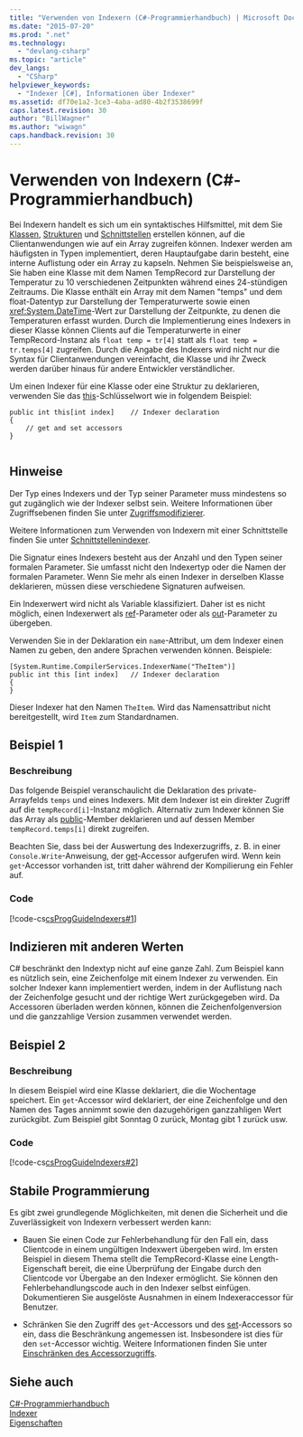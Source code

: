 ```yaml
---
title: "Verwenden von Indexern (C#-Programmierhandbuch) | Microsoft Docs"
ms.date: "2015-07-20"
ms.prod: ".net"
ms.technology: 
  - "devlang-csharp"
ms.topic: "article"
dev_langs: 
  - "CSharp"
helpviewer_keywords: 
  - "Indexer [C#], Informationen über Indexer"
ms.assetid: df70e1a2-3ce3-4aba-ad80-4b2f3538699f
caps.latest.revision: 30
author: "BillWagner"
ms.author: "wiwagn"
caps.handback.revision: 30
---
```

# Verwenden von Indexern (C#-Programmierhandbuch)
Bei Indexern handelt es sich um ein syntaktisches Hilfsmittel, mit dem Sie [Klassen](../../../csharp/language-reference/keywords/class.md), [Strukturen](../../../csharp/language-reference/keywords/struct.md) und [Schnittstellen](../../../csharp/language-reference/keywords/interface.md) erstellen können, auf die Clientanwendungen wie auf ein Array zugreifen können.  Indexer werden am häufigsten in Typen implementiert, deren Hauptaufgabe darin besteht, eine interne Auflistung oder ein Array zu kapseln.  Nehmen Sie beispielsweise an, Sie haben eine Klasse mit dem Namen TempRecord zur Darstellung der Temperatur zu 10 verschiedenen Zeitpunkten während eines 24\-stündigen Zeitraums.  Die Klasse enthält ein Array mit dem Namen "temps" und dem float\-Datentyp zur Darstellung der Temperaturwerte sowie einen <xref:System.DateTime>\-Wert zur Darstellung der Zeitpunkte, zu denen die Temperaturen erfasst wurden.  Durch die Implementierung eines Indexers in dieser Klasse können Clients auf die Temperaturwerte in einer TempRecord\-Instanz als `float temp = tr[4]` statt als `float temp = tr.temps[4]` zugreifen.  Durch die Angabe des Indexers wird nicht nur die Syntax für Clientanwendungen vereinfacht, die Klasse und ihr Zweck werden darüber hinaus für andere Entwickler verständlicher.  
  
 Um einen Indexer für eine Klasse oder eine Struktur zu deklarieren, verwenden Sie das [this](../../../csharp/language-reference/keywords/this.md)\-Schlüsselwort wie in folgendem Beispiel:  
  
```  
public int this[int index]    // Indexer declaration  
{  
    // get and set accessors  
}  
  
```  
  
## Hinweise  
 Der Typ eines Indexers und der Typ seiner Parameter muss mindestens so gut zugänglich wie der Indexer selbst sein.  Weitere Informationen über Zugriffsebenen finden Sie unter [Zugriffsmodifizierer](../../../csharp/language-reference/keywords/access-modifiers.md).  
  
 Weitere Informationen zum Verwenden von Indexern mit einer Schnittstelle finden Sie unter [Schnittstellenindexer](../../../csharp/programming-guide/indexers/indexers-in-interfaces.md).  
  
 Die Signatur eines Indexers besteht aus der Anzahl und den Typen seiner formalen Parameter.  Sie umfasst nicht den Indexertyp oder die Namen der formalen Parameter.  Wenn Sie mehr als einen Indexer in derselben Klasse deklarieren, müssen diese verschiedene Signaturen aufweisen.  
  
 Ein Indexerwert wird nicht als Variable klassifiziert. Daher ist es nicht möglich, einen Indexerwert als [ref](../../../csharp/language-reference/keywords/ref.md)\-Parameter oder als [out](../../../csharp/language-reference/keywords/out.md)\-Parameter zu übergeben.  
  
 Verwenden Sie in der Deklaration ein `name`\-Attribut, um dem Indexer einen Namen zu geben, den andere Sprachen verwenden können.  Beispiele:  
  
```  
[System.Runtime.CompilerServices.IndexerName("TheItem")]  
public int this [int index]   // Indexer declaration  
{  
}  
```  
  
 Dieser Indexer hat den Namen `TheItem`.  Wird das Namensattribut nicht bereitgestellt, wird `Item` zum Standardnamen.  
  
## Beispiel 1  
  
### Beschreibung  
 Das folgende Beispiel veranschaulicht die Deklaration des private\-Arrayfelds `temps` und eines Indexers.  Mit dem Indexer ist ein direkter Zugriff auf die `tempRecord[i]`\-Instanz möglich.  Alternativ zum Indexer können Sie das Array als [public](../../../csharp/language-reference/keywords/public.md)\-Member deklarieren und auf dessen Member `tempRecord.temps[i]` direkt zugreifen.  
  
 Beachten Sie, dass bei der Auswertung des Indexerzugriffs, z. B. in einer `Console.Write`\-Anweisung, der [get](../../../csharp/language-reference/keywords/get.md)\-Accessor aufgerufen wird.  Wenn kein `get`\-Accessor vorhanden ist, tritt daher während der Kompilierung ein Fehler auf.  
  
### Code  
 [!code-cs[csProgGuideIndexers#1](../../../csharp/programming-guide/classes-and-structs/codesnippet/csharp/using-indexers_1.cs)]  
  
## Indizieren mit anderen Werten  
 C\# beschränkt den Indextyp nicht auf eine ganze Zahl.  Zum Beispiel kann es nützlich sein, eine Zeichenfolge mit einem Indexer zu verwenden.  Ein solcher Indexer kann implementiert werden, indem in der Auflistung nach der Zeichenfolge gesucht und der richtige Wert zurückgegeben wird.  Da Accessoren überladen werden können, können die Zeichenfolgenversion und die ganzzahlige Version zusammen verwendet werden.  
  
## Beispiel 2  
  
### Beschreibung  
 In diesem Beispiel wird eine Klasse deklariert, die die Wochentage speichert.  Ein `get`\-Accessor wird deklariert, der eine Zeichenfolge und den Namen des Tages annimmt sowie den dazugehörigen ganzzahligen Wert zurückgibt.  Zum Beispiel gibt Sonntag 0 zurück, Montag gibt 1 zurück usw.  
  
### Code  
 [!code-cs[csProgGuideIndexers#2](../../../csharp/programming-guide/classes-and-structs/codesnippet/csharp/using-indexers_2.cs)]  
  
## Stabile Programmierung  
 Es gibt zwei grundlegende Möglichkeiten, mit denen die Sicherheit und die Zuverlässigkeit von Indexern verbessert werden kann:  
  
-   Bauen Sie einen Code zur Fehlerbehandlung für den Fall ein, dass Clientcode in einem ungültigen Indexwert übergeben wird.  Im ersten Beispiel in diesem Thema stellt die TempRecord\-Klasse eine Length\-Eigenschaft bereit, die eine Überprüfung der Eingabe durch den Clientcode vor Übergabe an den Indexer ermöglicht.  Sie können den Fehlerbehandlungscode auch in den Indexer selbst einfügen.  Dokumentieren Sie ausgelöste Ausnahmen in einem Indexeraccessor für Benutzer.  
  
-   Schränken Sie den Zugriff des `get`\-Accessors und des [set](../../../csharp/language-reference/keywords/set.md)\-Accessors so ein, dass die Beschränkung angemessen ist.  Insbesondere ist dies für den `set`\-Accessor wichtig.  Weitere Informationen finden Sie unter [Einschränken des Accessorzugriffs](../../../csharp/programming-guide/classes-and-structs/restricting-accessor-accessibility.md).  
  
## Siehe auch  
 [C\#\-Programmierhandbuch](../../../csharp/programming-guide/index.md)   
 [Indexer](../../../csharp/programming-guide/indexers/index.md)   
 [Eigenschaften](../../../csharp/programming-guide/classes-and-structs/properties.md)